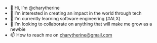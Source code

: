 - 👋 Hi, I’m @charytherine
- 👀 I’m interested in creating an impact in the world through tech
- 🌱 I’m currently learning software engineering (#ALX)
- 💞️ I’m looking to collaborate on anything that will make me grow as a newbie
- 📫 How to reach me on charytherine@gmail.com

<!---
charytherine/charytherine is a ✨ special ✨ repository because its `README.md` (this file) appears on your GitHub profile.
You can click the Preview link to take a look at your changes.
--->
